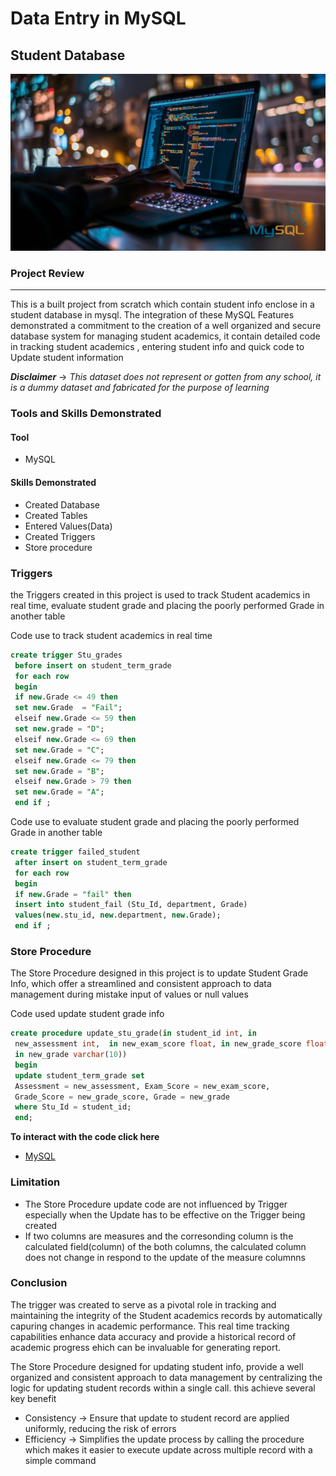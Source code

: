 # Data Entry in MySQL
## Student Database
![](mysql_pic.jpg)

### Project Review
---

This is a built project from scratch which contain student info enclose in a student database in mysql. The integration of these MySQL Features demonstrated a commitment to the creation of a well organized and secure database system for managing student academics, it contain detailed code in tracking student academics , entering student info and quick code to Update student information

**_Disclaimer_** -> _This dataset does not represent or gotten from any school, it is a dummy dataset and fabricated for the purpose of learning_

### Tools and Skills Demonstrated

#### Tool
- MySQL

#### Skills Demonstrated

- Created Database
- Created Tables
- Entered Values(Data)
- Created Triggers
- Store procedure

### Triggers
the Triggers created in this project is used to track Student academics in real time, evaluate student grade and placing the poorly performed Grade in another table

Code use to track student academics in real time

```sql
create trigger Stu_grades
 before insert on student_term_grade
 for each row
 begin
 if new.Grade <= 49 then 
 set new.Grade  = "Fail";
 elseif new.Grade <= 59 then 
 set new.grade = "D";
 elseif new.Grade <= 69 then 
 set new.Grade = "C";
 elseif new.Grade <= 79 then 
 set new.Grade = "B";
 elseif new.Grade > 79 then 
 set new.Grade = "A";
 end if ;
```

Code use to evaluate student grade and placing the poorly performed Grade in another table

```sql
create trigger failed_student
 after insert on student_term_grade
 for each row
 begin
 if new.Grade = "fail" then
 insert into student_fail (Stu_Id, department, Grade)
 values(new.stu_id, new.department, new.Grade);
 end if ;
```

### Store Procedure

The Store Procedure designed in this project is to update Student Grade Info, which offer a streamlined and consistent approach to data management during mistake input of values or null values

Code used update student grade info

```sql
create procedure update_stu_grade(in student_id int, in 
 new_assessment int,  in new_exam_score float, in new_grade_score float,
 in new_grade varchar(10))
 begin 
 update student_term_grade set 
 Assessment = new_assessment, Exam_Score = new_exam_score,
 Grade_Score = new_grade_score, Grade = new_grade
 where Stu_Id = student_id;
 end;
```
**To interact with the code click here**
- [MySQL](Data_entry_in_mysql.sql)

### Limitation

- The Store Procedure update code are not influenced by Trigger especially when the Update has to be effective on the Trigger being created
- If two columns are measures and the corresonding column is the calculated field(column) of the both columns, the calculated column does not change in respond to the update of the measure columnns

### Conclusion

The trigger was created to serve as a pivotal role in tracking and maintaining the integrity of the Student academics records by automatically capuring changes in academic performance. This real time tracking capabilities enhance data accuracy and provide a historical record of academic progress ehich can be invaluable for generating report.

The Store Procedure designed for updating student info, provide a well organized and consistent approach to data management by centralizing the logic for updating student records within a single call. this achieve several key benefit
- Consistency -> Ensure that update to student record are applied uniformly, reducing the risk of errors
- Efficiency -> Simplifies the update process by calling the procedure which makes it easier to execute update across multiple record with a simple command

